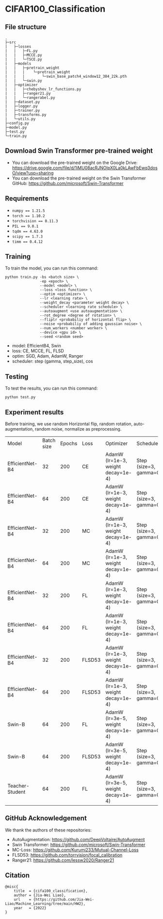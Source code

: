 # CIFAR100_Classification

## File structure
```
.
├─src
|   ├─losses
|   |   ├─FL.py
|   |   ├─MCCE.py
|   |   └─TSCE.py
|   ├─models
|   |   ├─pretrain_weight
|   |   |    └─pretrain_weight
|   |   |        └─swin_base_patch4_window12_384_22k.pth
|   |   └─swin.py
|   ├─optimizer
|   |   ├─chebyshev_lr_functions.py
|   |   ├─ranger21.py
|   |   └─rangerabel.py
|   ├─dataset.py
|   ├─logger.py
|   ├─trainer.py
|   ├─transforms.py
|   └─utils.py
├─config.py
├─model.py
├─test.py
└─train.py
```

## Download Swin Transformer pre-trained weight
- You can download the pre-trained weight on the Google Drive:
https://drive.google.com/file/d/1iMU08acRJNOIpX0La0kLAwFbEwq3dosO/view?usp=sharing
- You can download the pre-trained weight on the Swin Transformer GitHub:
https://github.com/microsoft/Swin-Transformer

## Requirements
- `numpy == 1.21.5`
- `torch == 1.10.2`
- `torchvision == 0.11.3`
- `PIL == 9.0.1`
- `tqdm == 4.63.0`
- `scipy == 1.7.3`
- `timm == 0.4.12`


## Training
To train the model, you can run this command:
```
python train.py -bs <batch size> \
                -ep <epoch> \
                --model <model> \
                --loss <loss function> \
                --optim <optimizer> \
                --lr <learning rate> \
                --weight_decay <parameter weight decay> \
                --scheduler <learning rate schedule> \
                --autoaugment <use autoaugmentation> \
                --rot_degree <degree of rotation> \
                --fliplr <probabiliy of horizontal flip> \
                --noise <probabiliy of adding gaussian noise> \
                --num_workers <number worker> \
                --device <gpu id> \
                --seed <random seed>
```
- model: EfficientB4, Swin
- loss: CE, MCCE, FL, FLSD
- optim: SGD, Adam, AdamW, Ranger
- scheduler: step (gamma, step_size), cos


## Testing
To test the results, you can run this command:
```
python test.py
```

## Experiment results
Before training, we use random Horizontal flip, random rotation, auto-augmentation, random noise, normalize as preprocessing. 
<table>
  <tr>
    <td>Model</td>
    <td>Batch size</td>
    <td>Epochs</td>
    <td>Loss</td>
    <td>Optimizer</td>
    <td>Scheduler</td>
    <td>test acc</td>
  </tr>
  <tr>
    <td>EfficientNet-B4</td>
    <td>32</td>
    <td>200</td>
    <td>CE</td>
    <td>AdamW (lr=1e-3,  weight decay=1e-4)</td>
    <td>Step (size=3, gamma=0.8)</td>
    <td>88.57% </td>
  </tr>
  <tr>
    <td>EfficientNet-B4</td>
    <td>64</td>
    <td>200</td>
    <td>CE</td>
    <td>AdamW (lr=1e-3,  weight decay=1e-4)</td>
    <td>Step (size=3, gamma=0.8)</td>
    <td>89.34% </td>
  </tr>
  <tr>
    <td>EfficientNet-B4</td>
    <td>32</td>
    <td>200</td>
    <td>MC</td>
    <td>AdamW (lr=1e-3,  weight decay=1e-4)</td>
    <td>Step (size=3, gamma=0.8)</td>
    <td>88.37% </td>
  </tr>
  <tr>
    <td>EfficientNet-B4</td>
    <td>64</td>
    <td>200</td>
    <td>MC</td>
    <td>AdamW (lr=1e-3,  weight decay=1e-4)</td>
    <td>Step (size=3, gamma=0.8)</td>
    <td>88.73% </td>
  </tr>
  <tr>
    <td>EfficientNet-B4</td>
    <td>32</td>
    <td>200</td>
    <td>FL</td>
    <td>AdamW (lr=1e-3,  weight decay=1e-4)</td>
    <td>Step (size=3, gamma=0.8)</td>
    <td>88.24% </td>
  </tr>
  <tr>
    <td>EfficientNet-B4</td>
    <td>64</td>
    <td>200</td>
    <td>FL</td>
    <td>AdamW (lr=1e-3,  weight decay=1e-4)</td>
    <td>Step (size=3, gamma=0.8)</td>
    <td>89.35% </td>
  </tr>
  <tr>
    <td>EfficientNet-B4</td>
    <td>32</td>
    <td>200</td>
    <td>FLSD53</td>
    <td>AdamW (lr=1e-3,  weight decay=1e-4)</td>
    <td>Step (size=3, gamma=0.8)</td>
    <td>88.90% </td>
  </tr>
  <tr>
    <td>EfficientNet-B4</td>
    <td>64</td>
    <td>200</td>
    <td>FLSD53</td>
    <td>AdamW (lr=1e-3,  weight decay=1e-4)</td>
    <td>Step (size=3, gamma=0.8)</td>
    <td>89.52% </td>
  </tr>
  <tr>
    <td>Swin-B</td>
    <td>64</td>
    <td>200</td>
    <td>FL</td>
    <td>AdamW (lr=3e-5,  weight decay=1e-4)</td>
    <td>Step (size=3, gamma=0.8)</td>
    <td>93.56% </td>
  </tr>
  <tr>
    <td>Swin-B</td>
    <td>64</td>
    <td>200</td>
    <td>FLSD53</td>
    <td>AdamW (lr=3e-5,  weight decay=1e-4)</td>
    <td>Step (size=3, gamma=0.8)</td>
    <td>93.60% </td>
  </tr>
  <tr>
    <td>Teacher-Student</td>
    <td>64</td>
    <td>200</td>
    <td>FL</td>
    <td>AdamW (lr=3e-5,  weight decay=1e-4)</td>
    <td>Step (size=3, gamma=0.8)</td>
    <td>90.10% </td>
  </tr>
</table>


## GitHub Acknowledgement
We thank the authors of these repositories:
- AutoAugmentation: https://github.com/DeepVoltaire/AutoAugment  
- Swin Transformer: https://github.com/microsoft/Swin-Transformer  
- MC-Loss: https://github.com/Kurumi233/Mutual-Channel-Loss  
- FLSD53: https://github.com/torrvision/focal_calibration  
- Ranger21: https://github.com/lessw2020/Ranger21  


## Citation
```
@misc{
    title  = {cifa100_classification},
    author = {Jia-Wei Liao},
    url    = {https://github.com/Jia-Wei-Liao/Machine_Learning/tree/main/HW2},
    year   = {2022}
}
```
